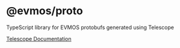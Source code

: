 # @evmos/proto
TypeScript library for EVMOS protobufs generated using Telescope

[Telescope Documentation](https://github.com/osmosis-labs/telescope)
